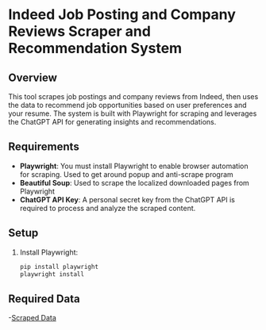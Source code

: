 # Indeed Job Posting and Company Reviews Scraper and Recommendation System

## Overview
This tool scrapes job postings and company reviews from Indeed, then uses the data to recommend job opportunities based on user preferences and your resume. The system is built with Playwright for scraping and leverages the ChatGPT API for generating insights and recommendations.

## Requirements
- **Playwright**: You must install Playwright to enable browser automation for scraping. Used to get around popup and anti-scrape program
- **Beautiful Soup**: Used to scrape the localized downloaded pages from Playwright
- **ChatGPT API Key**: A personal secret key from the ChatGPT API is required to process and analyze the scraped content.

## Setup

1. Install Playwright:
   ```bash
   pip install playwright
   playwright install
   ```

## Required Data
-[Scraped Data](company_review_download)
